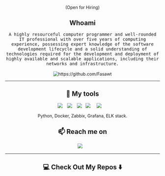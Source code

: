 
<h1 align="center"> </h1>
<p align="center"> (Open for Hiring)</p>

<h2 align="center">Whoami</h2>
<p align="center">
  <samp>A highly resourceful computer programmer and well-rounded IT professional with over five years of computing experience, possessing expert knowledge of the software development lifecycle and a solid understanding of technologies required for the development and deployment of highly available and scalable applications, including their networks and infrastructure.
  </samp>
  <br> <br>
  <img src="https://github.com/Fasawt" alt="https://github.com/Fasawt" />
</p>

<hr>

<h2 align="center"> 🔭 My tools</h2>
<p align="center">
  <img src="https://img.shields.io/badge/docker-%230db7ed.svg?style=for-the-badge&logo=docker&logoColor=white" />&nbsp;&nbsp;&nbsp;
  <img src="https://img.shields.io/badge/Ubuntu-E95420?style=for-the-badge&logo=ubuntu&logoColor=white" />&nbsp;&nbsp;&nbsp;
  <img src="https://img.shields.io/badge/grafana-%23F46800.svg?style=for-the-badge&logo=grafana&logoColor=white" />&nbsp;&nbsp;
  <img src="https://img.shields.io/badge/-ElasticSearch-005571?style=for-the-badge&logo=elasticsearch" />&nbsp;&nbsp;&nbsp;&nbsp;
  <img src="https://img.shields.io/badge/python-3670A0?style=for-the-badge&logo=python&logoColor=ffdd54" />&nbsp;&nbsp;&nbsp;&nbsp;&nbsp;
</p>
<p align="center">Python, Docker, Zabbix, Grafana, ELK stack.</p>

<h2  align="center">📫 Reach me on</h2>
<p align="center">
  <a href="mailto:fasawt@gmail.com?subject=Hello%20Ileri,%20From%20Github"><img src="https://img.shields.io/badge/gmail-%23D14836.svg?&style=for-the-badge&logo=gmail&logoColor=white" /></a>&nbsp;&nbsp;&nbsp;&nbsp;
</p>

<hr>

<h2  align="center">💻 Check Out My Repos ⬇️ </h2>
